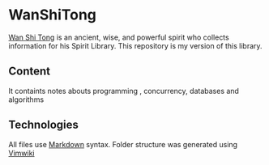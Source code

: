 # WanShiTong
[Wan Shi Tong](https://avatar.fandom.com/wiki/Wan_Shi_Tong) is an ancient, wise, and powerful spirit who collects information for his Spirit Library. This repository is my version of this library.

## Content
It containts notes abouts programming , concurrency, databases and algorithms
## Technologies

All files use [Markdown](https://daringfireball.net/projects/markdown/syntax) syntax. Folder structure was generated using [Vimwiki](https://github.com/vimwiki/vimwiki)

